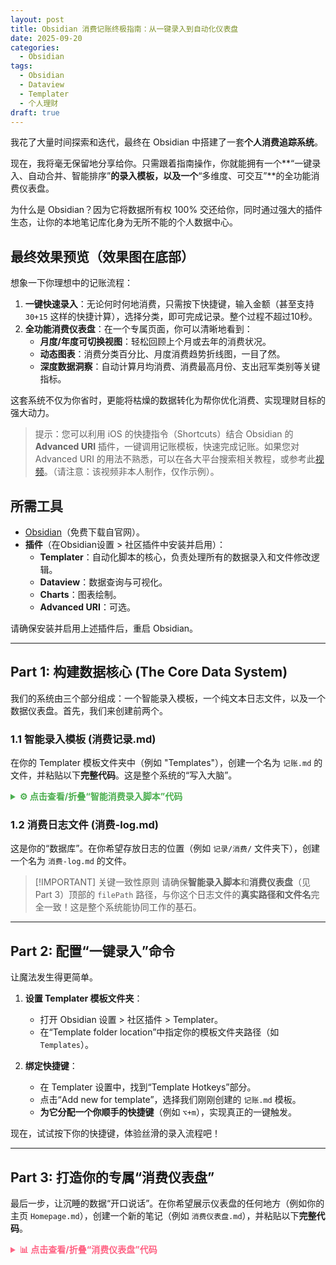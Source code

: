 ```yaml
---
layout: post
title: Obsidian 消费记账终极指南：从一键录入到自动化仪表盘
date: 2025-09-20
categories:
  - Obsidian
tags:
  - Obsidian
  - Dataview
  - Templater
  - 个人理财
draft: true
---
```

我花了大量时间探索和迭代，最终在 Obsidian 中搭建了一套**个人消费追踪系统**。

现在，我将毫无保留地分享给你。只需跟着指南操作，你就能拥有一个**“一键录入、自动合并、智能排序”**的录入模板，以及一个**“多维度、可交互”**的全功能消费仪表盘。

为什么是 Obsidian？因为它将数据所有权 100% 交还给你，同时通过强大的插件生态，让你的本地笔记库化身为无所不能的个人数据中心。

## 最终效果预览（效果图在底部）

想象一下你理想中的记账流程：
1.  **一键快速录入**：无论何时何地消费，只需按下快捷键，输入金额（甚至支持 `30+15` 这样的快捷计算），选择分类，即可完成记录。整个过程不超过10秒。
2.  **全功能消费仪表盘**：在一个专属页面，你可以清晰地看到：
    *   **月度/年度可切换视图**：轻松回顾上个月或去年的消费状况。
    *   **动态图表**：消费分类百分比、月度消费趋势折线图，一目了然。
    *   **深度数据洞察**：自动计算月均消费、消费最高月份、支出冠军类别等关键指标。

这套系统不仅为你省时，更能将枯燥的数据转化为帮你优化消费、实现理财目标的强大动力。

> 提示：您可以利用 iOS 的快捷指令（Shortcuts）结合 Obsidian 的 **Advanced URI** 插件，一键调用记账模板，快速完成记账。如果您对 Advanced URI 的用法不熟悉，可以在各大平台搜索相关教程，或参考此[视频](https://www.bilibili.com/video/BV1fv411N7Pt/?spm_id_from=333.337.search-card.all.click&vd_source=2ace218823368be28bbfaeb34a2ff39d)。（请注意：该视频非本人制作，仅作示例）。

## 所需工具

- [Obsidian](https://obsidian.md/)（免费下载自官网）。
- **插件**（在Obsidian设置 > 社区插件中安装并启用）：
  - **Templater**：自动化脚本的核心，负责处理所有的数据录入和文件修改逻辑。
  - **Dataview**：数据查询与可视化。
  - **Charts**：图表绘制。
  - **Advanced URI**：可选。

请确保安装并启用上述插件后，重启 Obsidian。

---
## Part 1: 构建数据核心 (The Core Data System)

我们的系统由三个部分组成：一个智能录入模板，一个纯文本日志文件，以及一个数据仪表盘。首先，我们来创建前两个。

### 1.1 智能录入模板 (消费记录.md)

在你的 Templater 模板文件夹中（例如 "Templates"），创建一个名为 `记账.md` 的文件，并粘贴以下**完整代码**。这是整个系统的“写入大脑”。

<details>
<summary style="color: #4CAF50; font-weight: bold; cursor: pointer;">⚙️ 点击查看/折叠“智能消费录入脚本”代码</summary>

```javascript
<%*
// --- ⚙️ 配置区 ---
const filePath = "记录/消费/消费-log.md";
const dateFormat = "YY-MM-DD";
const expenseCategories = ["餐饮", "交通", "购物", "娱乐", "学习", "生活杂费", "医疗健康"];
const incomeCategories = ["工资", "奖金", "兼职", "投资回报"]; // 新增收入分类
// --- 结束配置 ---

// --- 核心函数区 ---
function safeCalculate(expression) {
    try {
        const sanitized = String(expression).trim();
        if (!/^[0-9\.\+\-\s\*\/\(\)]+$/.test(sanitized)) return NaN;
        return new Function('return ' + sanitized)();
    } catch (error) {
        return NaN;
    }
}

// 智能金额解析（支持正负号）
async function promptForValidAmount(promptMessage, placeholder = "") {
    let amountInput = await tp.system.prompt(promptMessage, placeholder, true);
    if (!amountInput) return null;
    
    // 符号智能处理
    const hasExplicitSign = /^[+-]/.test(amountInput);
    let amount = safeCalculate(amountInput);
    
    // 未明确符号时：正数视为支出（负），负数视为收入（正）
    if (!hasExplicitSign && !isNaN(amount)) {
        amount = amount > 0 ? -amount : Math.abs(amount);
    }
    
    while (isNaN(amount) || amount === 0) {
        const msg = isNaN(amount) 
            ? "❌ 请输入有效的数字金额" 
            : "❌ 金额不能为零";
        new Notice(msg, 4000);
        amountInput = await tp.system.prompt(promptMessage, placeholder, true);
        if (!amountInput) return null;
        amount = safeCalculate(amountInput);
        
        if (!hasExplicitSign && !isNaN(amount)) {
            amount = amount > 0 ? -amount : Math.abs(amount);
        }
    }
    return amount;
}

// 动态分类选择（根据金额正负）
async function getCategoryAndRemark(amount) {
    const isIncome = amount > 0;
    const categories = isIncome ? incomeCategories : expenseCategories;
    const amountType = isIncome ? "收入" : "支出";
    
    const category = await tp.system.suggester(
        categories, 
        categories, 
        false, 
        `¥${Math.abs(amount)} ${amountType}选择类别`
    );
    if (!category) return null;
    
    const remark = await tp.system.prompt("备注 (可选)", "", false) || "";
    return { category, remark };
}

// --- 主逻辑开始 ---
let transactions = [];
let targetDateString = tp.date.now(dateFormat);
const nowTimeString = tp.date.now("HH:mm"); // 当前时间

const modeInput = await tp.system.prompt("💰 输入金额 (m ▸ 多条, b ▸ 补录)", "", true);
if (!modeInput) return;

const mode = modeInput.trim().toLowerCase();

// --- 模式一：闪电记账 (m) ---
if (mode === 'm') {
    new Notice("⚡️ 已进入闪电模式", 2000);
    let entryCount = 1;
    while (true) {
        const amount = await promptForValidAmount(`第 ${entryCount} 笔: 金额 (留空完成)`);
        if (amount === null) break;

        const details = await getCategoryAndRemark(amount);
        if (!details) continue;

        // 每条记录获取实时时间
        const entryTime = tp.date.now("HH:mm");
        transactions.push({
            ...details,
            amount,
            date: tp.date.now(dateFormat),
            time: entryTime
        });
        new Notice(`👍 已添加第 ${entryCount} 笔`, 2000);
        entryCount++;
    }
}
// --- 模式二：补录旧账 (b) ---
else if (mode === 'b') {
    const recentDays = [
        { text: `今天 (${tp.date.now(dateFormat)})`, value: tp.date.now(dateFormat) },
        { text: `昨天 (${tp.date.now(dateFormat, -1)})`, value: tp.date.now(dateFormat, -1) }
    ];
    for (let i = 2; i <= 7; i++) { 
        recentDays.push({ text: `${i}天前 (${tp.date.now(dateFormat, -i)})`, value: tp.date.now(dateFormat, -i) });
    }
    recentDays.push({ text: "手动指定日期...", value: "manual" });
    
    const selectedDateOption = await tp.system.suggester(
        recentDays.map(d => d.text), 
        recentDays.map(d => d.value), 
        false, 
        "请选择补录日期"
    );
    if (!selectedDateOption) return;
    
    if (selectedDateOption === 'manual') {
        const manualDate = await tp.system.prompt(`请输入日期 (格式: ${dateFormat})`, tp.date.now(dateFormat));
        if (!manualDate || !/^\d{2}-\d{2}-\d{2}$/.test(manualDate.trim())) { 
            new Notice("❌ 日期格式错误", 4000); 
            return; 
        }
        targetDateString = manualDate.trim();
    } else {
        targetDateString = selectedDateOption;
    }
    
    const amount = await promptForValidAmount(`为 [${targetDateString}] 输入金额`);
    if (amount !== null) {
        const details = await getCategoryAndRemark(amount);
        if (details) {
            transactions.push({
                ...details,
                amount,
                date: targetDateString,
                time: nowTimeString
            });
        }
    }
}
// --- 模式三：快速单条 (默认) ---
else {
    let amount = safeCalculate(modeInput);
    if (isNaN(amount) || amount === 0) {
        amount = await promptForValidAmount(`❌ "${modeInput}" 不是有效指令，请重新输入金额`);
    }
    
    if (amount !== null) {
        // 符号智能处理（无符号时正数转负）
        if (!/^[+-]/.test(modeInput) && amount > 0) amount = -amount;
        
        const details = await getCategoryAndRemark(amount);
        if (details) {
            transactions.push({
                ...details,
                amount,
                date: targetDateString,
                time: nowTimeString
            });
        }
    }
}

// --- 文件处理 (全新逻辑) ---
if (transactions.length === 0) {
    new Notice("操作已取消", 2000);
    return;
}

const file = tp.file.find_tfile(filePath);
if (!file) { 
    new Notice(`❌ 找不到文件: "${filePath}"`, 5000); 
    return; 
}

// 读取现有内容
let content = await app.vault.read(file);
let existingLines = content.split('\n').filter(line => 
    line.trim() && line.startsWith('- [')
);

// 转换新交易记录为文本行
const newLines = transactions.map(trans => {
    const sign = trans.amount > 0 ? '+' : '';
    return `- [${trans.date}][${trans.category}:${trans.remark}|${sign}${trans.amount}][${trans.time}]`;
});

// 合并新旧记录并排序（最新在最前）
const allLines = [...existingLines, ...newLines];
allLines.sort((a, b) => {
    // 提取日期和时间
    const extractDT = line => {
        const [_, date, time] = line.match(/\[(\d{2}-\d{2}-\d{2})\].*?\[(\d{2}:\d{2})\]/);
        return { date, time };
    };
    const dtA = extractDT(a);
    const dtB = extractDT(b);
    
    // 先按日期倒序，同日期按时间倒序
    return dtB.date.localeCompare(dtA.date) || dtB.time.localeCompare(dtA.time);
});

// 写入文件
await app.vault.modify(file, allLines.join('\n'));
new Notice(`✅ ${transactions.length}笔交易已记录`, 3000);
%>
```

</details>

### 1.2 消费日志文件 (消费-log.md)

这是你的“数据库”。在你希望存放日志的位置（例如 `记录/消费/` 文件夹下），创建一个名为 `消费-log.md` 的文件。

> [!IMPORTANT] 关键一致性原则
> 请确保**智能录入脚本**和**消费仪表盘**（见Part 3）顶部的 `filePath` 路径，与你这个日志文件的**真实路径和文件名**完全一致！这是整个系统能协同工作的基石。

---
## Part 2: 配置“一键录入”命令

让魔法发生得更简单。

1.  **设置 Templater 模板文件夹**：
    *   打开 Obsidian 设置 > 社区插件 > Templater。
    *   在“Template folder location”中指定你的模板文件夹路径（如 `Templates`）。

2.  **绑定快捷键**：
    *   在 Templater 设置中，找到“Template Hotkeys”部分。
    *   点击“Add new for template”，选择我们刚刚创建的 `记账.md` 模板。
    *   **为它分配一个你顺手的快捷键**（例如 `⌥+m`），实现真正的一键触发。

现在，试试按下你的快捷键，体验丝滑的录入流程吧！

---
## Part 3: 打造你的专属“消费仪表盘”

最后一步，让沉睡的数据“开口说话”。在你希望展示仪表盘的任何地方（例如你的主页 `Homepage.md`），创建一个新的笔记（例如 `消费仪表盘.md`），并粘贴以下**完整代码**。

<details>
<summary style="color: #FF6384; font-weight: bold; cursor: pointer;">📊 点击查看/折叠“消费仪表盘”代码</summary>

````markdown
```dataviewjs
// ======================================================================
//             Obsidian 消费仪表盘 - v1.0
// ======================================================================
// 作者: [Seitx's Blog](https://setix.xyz/)
// 版本: 1.0
// 描述: 一款注入了“少即是多”设计哲学、无缝交互体验与商业级健壮性的智能财务顾问。
// ======================================================================

const CONFIG = {
    // --- 核心配置 ---
    filePath: "记录/消费/消费-log.md", // [必填] 修改为您记账日志文件的完整路径
    currencySymbol: "¥",              // [可选] 货币符号, 可改为 "$" "€" 等
    
    // --- 分类配置 (可按需增删) ---
    expenseCategories: [
        "餐饮", "学习", "交通", "购物", "娱乐", 
        "生活杂费", "医疗健康", "未分类"
    ],
    incomeCategories: [
        "工资", "奖金", "兼职", "投资回报"
    ],

    // --- 外观配置 (请与上面的分类名保持一致) ---
    categoryColors: {
        "餐饮": "#A78BFA",
        "学习": "#5EEAD4",
        "交通": "#FDE047", 
        "购物": "#F472B6",
        "娱乐": "#60A5FA",
        "生活杂费": "#FDBA74",
        "医疗健康": "#BDBDBD",
        "工资": "#34D399",
        "奖金": "#A3E635",
        "兼职": "#FBBF24",
        "投资回报": "#60A5FA",
        "未分类": "#E5E7EB"
    }
};


// --- 工具函数 ---
function formatMoney(number) { return parseFloat(number.toFixed(2)); }
function highlightText(text, query) {
    if (!query || typeof text !== 'string') return text;
    const escapedQuery = query.replace(/[.*+?^${}()|[\]\\]/g, '\\$&');
    const regex = new RegExp(escapedQuery, 'gi');
    return text.replace(regex, (match) => `<span class="search-highlight">${match}</span>`);
}

class FinanceDashboard {
	
    constructor(container, config) {
        this.container = container;
        this.config = config;
        this.app = window.app;
        this.dv = dv;
        this.state = {
            allTransactions: null, monthOffset: 0, yearOffset: 0, activeView: 'monthly',
            searchQuery: '', searchSort: 'time_desc', showIncome: false, openModalInfo: null,
            currentViewTransactions: [],
        };
        this.elements = {
            navContainer: null, monthlyContainer: null, annualContainer: null, searchContainer: null,
            listContainer: null, analysisContainer: null,
        };
        this.modalCleanupStack = [];
    }
    
	async init() {
	    this.container.innerHTML = '';
	    try {
	        this.state.allTransactions = await this.parseTransactionData();
	        if (this.state.allTransactions === null) {
	            this.renderError("❌ **错误：** 无法加载或解析消费日志文件。请检查 `filePath` 配置是否正确。");
	            return;
	        }
	        this.addGlobalStyles();
	        this.renderLayout();
	        this.switchView(this.state.activeView);
	        this._setupGlobalKeyListener(); 
	    } catch (error) {
	        console.error("仪表盘初始化失败:", error);
	        this.renderError(`❌ **脚本发生严重错误：** ${error.message}`);
	    }
	}

	_setupGlobalKeyListener() {
	    document.addEventListener('keydown', (event) => {
	        if (event.key === 'Escape' && this.modalCleanupStack.length > 0) {
	            event.preventDefault(); 
	            const cleanupLastModal = this.modalCleanupStack.pop(); 
	            if (cleanupLastModal) {
	                cleanupLastModal();
	            }
	        }
	    });
	}

    _calculateGrowth(current, previous, metricType = 'income') {
        if (previous === 0) {
            return { text: current > 0 ? `+${this.config.currencySymbol}${formatMoney(current)}` : '-', class: 'neutral' };
        }
        const percentage = ((current - previous) / previous) * 100;
        if (Math.abs(percentage) < 0.1) {
            return { text: '→ 0.0%', class: 'neutral' };
        }
        
        const sign = percentage > 0 ? '+' : '';
        let colorClass = percentage > 0 ? 'positive' : 'negative';
        if (metricType === 'expense') {
            colorClass = percentage > 0 ? 'negative' : 'positive';
        }

        return {
            text: `${sign}${percentage.toFixed(1)}%`,
            class: colorClass
        };
    }

    _updateDynamicContent() {
        if (this.state.activeView === 'monthly') {
            this._updateMonthlyDynamicContent();
        } else if (this.state.activeView === 'annual') {
            this._updateAnnualDynamicContent();
        }
    }
	
    renderError(message) {
        this.container.innerHTML = `<div style="padding: 20px; background-color: var(--background-secondary, #2a2a2a); border-radius: 8px;">${message}</div>`;
    }

    renderLayout() {
        this.elements.navContainer = this.container.createEl('div', { attr: { style: 'display: flex; gap: 8px; margin-bottom: 20px;' } });
        this.createNavButton('月度视图', 'monthly');
        this.createNavButton('年度视图', 'annual');
        this.createNavButton('全局搜索', 'search');
        const cardStyleClass = 'content-card';
        this.elements.monthlyContainer = this.container.createEl('div', { cls: cardStyleClass });
        this.elements.annualContainer = this.container.createEl('div', { cls: cardStyleClass });
        this.elements.searchContainer = this.container.createEl('div', { cls: cardStyleClass });
    }

    createNavButton(text, viewName) {
        const button = this.elements.navContainer.createEl('button', { text: text, attr: { 'data-view': viewName, class: 'main-nav-button' } });
        button.onclick = () => {
            if (this.state.activeView !== viewName) {
                this.state.monthOffset = 0;
                this.state.yearOffset = 0;
            }
            this.switchView(viewName);
        };
    }

    switchView(view) {
        this.state.activeView = view;
        const { monthlyContainer, annualContainer, searchContainer, navContainer } = this.elements;
        monthlyContainer.style.display = view === 'monthly' ? 'block' : 'none';
        annualContainer.style.display = view === 'annual' ? 'block' : 'none';
        searchContainer.style.display = view === 'search' ? 'block' : 'none';
        navContainer.querySelectorAll('.main-nav-button').forEach(btn => btn.classList.toggle('active', btn.getAttribute('data-view') === view));
        
        switch (view) {
            case 'monthly': this.renderMonthlyView(); break;
            case 'annual': this.renderAnnualView(); break;
            case 'search': this.renderSearchView(); break;
        }
    }
    
	renderMonthlyView() {
	    const container = this.elements.monthlyContainer;
	    container.innerHTML = '';
	    const targetMonth = this.dv.luxon.DateTime.now().plus({ months: this.state.monthOffset });
	    
	    const nav = container.createEl('div', { attr: { style: 'display: flex; justify-content: space-between; align-items: center; margin-bottom: 15px;' } });
	    const monthSelector = nav.createEl('div', { text: targetMonth.toFormat("yyyy年MM月"), cls: 'control-button' });
	    monthSelector.onclick = () => this.showMonthPicker(targetMonth);
	    
        const navButton = nav.createEl('button', { cls: 'control-button secondary' });
        if (this.state.monthOffset === 0) {
            navButton.setText('上个月');
            navButton.onclick = () => { this.state.monthOffset--; this.renderMonthlyView(); };
        } else {
            navButton.setText('返回本月');
            navButton.onclick = () => { this.state.monthOffset = 0; this.renderMonthlyView(); };
        }

	    this.state.currentViewTransactions = this.state.allTransactions.filter(t => t.date.hasSame(targetMonth, 'month'));
        const prevMonthTransactions = this.state.allTransactions.filter(t => t.date.hasSame(targetMonth.minus({ months: 1 }), 'month'));
	
	    if (this.state.currentViewTransactions.length === 0) {
	        container.createEl("p", { text: `✅ 在 ${targetMonth.toFormat("yyyy年MM月")} 没有找到消费记录。` });
	        return;
	    }
	    
	    const processedData = this.state.currentViewTransactions.reduce((acc, t) => {
	        if (t.isIncome) { acc.incomes.push(t); acc.totalIncome += t.amount; } 
            else { acc.expenses.push(t); acc.totalExpense += t.amount; }
	        return acc;
	    }, { expenses: [], incomes: [], totalExpense: 0, totalIncome: 0 });
	
	    const currentTotalExpense = Math.abs(processedData.totalExpense);
	    const currentTotalIncome = processedData.totalIncome;
        const prevMonthTotalExpense = Math.abs(prevMonthTransactions.filter(t => !t.isIncome).reduce((sum, t) => sum + t.amount, 0));
        const prevMonthTotalIncome = prevMonthTransactions.filter(t => t.isIncome).reduce((sum, t) => sum + t.amount, 0);
	    
	    const summaryContainer = container.createEl('div', { cls: 'summary-container' });
        const expenseCell = summaryContainer.createEl('div');
        expenseCell.innerHTML = `<div class="summary-label">本月支出</div><div class="summary-value">${this.config.currencySymbol}${formatMoney(currentTotalExpense)}</div>`;
        if (prevMonthTransactions.length > 0) {
            const growth = this._calculateGrowth(currentTotalExpense, prevMonthTotalExpense, 'expense');
            expenseCell.createEl('div', { text: `环比 ${growth.text}`, cls: `growth-indicator ${growth.class}` });
        }
        
        const incomeCell = summaryContainer.createEl('div');
        incomeCell.innerHTML = `<div class="summary-label">本月收入</div><div class="summary-value income">${this.config.currencySymbol}${formatMoney(currentTotalIncome)}</div>`;
        if (prevMonthTransactions.length > 0) {
            const growth = this._calculateGrowth(currentTotalIncome, prevMonthTotalIncome, 'income');
            incomeCell.createEl('div', { text: `环比 ${growth.text}`, cls: `growth-indicator ${growth.class}` });
        }
	
        const weeksInMonth = Math.ceil(targetMonth.endOf('month').day / 7);
        const weeklyData = Array.from({ length: weeksInMonth }, () => ({ expense: 0, income: 0 }));

        this.state.currentViewTransactions.forEach(t => {
            const weekIndex = Math.floor((t.date.day - 1) / 7);
            if (weeklyData[weekIndex]) {
                t.isIncome ? weeklyData[weekIndex].income += t.amount : weeklyData[weekIndex].expense += Math.abs(t.amount);
            }
        });

	    const weeklyLabels = weeklyData.map((_, index) => `第 ${index + 1} 周`);
	    const weeklyExpenses = weeklyData.map(w => w.expense);
	    const weeklyIncomes = weeklyData.map(w => w.income);

	    const chartContainerId = `monthly-trend-chart-${Date.now()}`;
	    container.createEl('div', { attr: { id: chartContainerId, style: 'width: 100%; height: 280px; margin: 10px auto;' } });
	    this.renderTrendChart(chartContainerId, weeklyLabels, weeklyExpenses, weeklyIncomes);
	    this.renderToggleSwitch(container, 'monthly');
	    
        this.elements.listContainer = container.createEl('div');
	    this._updateMonthlyDynamicContent();
	
	    container.createEl('hr', { cls: 'divider' });
	    container.createEl('h3', {text: "本月明细", cls: 'section-title'});
	    const detailsCard = container.createEl('div', { cls: 'details-card' });
	    this.state.currentViewTransactions.sort((a, b) => b.date.toMillis() - a.date.toMillis() || b.time.localeCompare(a.time));
	    this.renderTransactionList(detailsCard.createEl('div'), this.state.currentViewTransactions);
	}

    _updateMonthlyDynamicContent() {
        this.elements.listContainer.innerHTML = '';
        const transactions = this.state.currentViewTransactions;
        const expenses = transactions.filter(t => !t.isIncome);
        const incomes = transactions.filter(t => t.isIncome);
        const totalExpense = expenses.reduce((sum, t) => sum + Math.abs(t.amount), 0);
        const totalIncome = incomes.reduce((sum, t) => sum + t.amount, 0);
        this.state.showIncome ? this.renderCategoryList(this.elements.listContainer, incomes, totalIncome) : this.renderCategoryList(this.elements.listContainer, expenses, totalExpense);
    }
		
	renderAnnualView() {
	    const container = this.elements.annualContainer;
	    container.innerHTML = '';
	    const targetYear = this.dv.luxon.DateTime.now().plus({ years: this.state.yearOffset });

	    const nav = container.createEl('div', { attr: { style: 'display: flex; justify-content: space-between; align-items: center; margin-bottom: 25px;' } });
	    const yearSelector = nav.createEl('div', { text: targetYear.toFormat("yyyy年"), cls: 'control-button' });
	    yearSelector.onclick = () => this.showYearPicker(targetYear);

        const navButton = nav.createEl('button', { cls: 'control-button secondary' });
        if (this.state.yearOffset === 0) {
            navButton.setText('上一年');
            navButton.onclick = () => { this.state.yearOffset--; this.renderAnnualView(); };
        } else {
            navButton.setText('返回本年');
            navButton.onclick = () => { this.state.yearOffset = 0; this.renderAnnualView(); };
        }
        
	    this.state.currentViewTransactions = this.state.allTransactions.filter(t => t.date.hasSame(targetYear, 'year'));
	    if (this.state.currentViewTransactions.length === 0) {
	        container.createEl("p", { text: `✅ 在 ${targetYear.toFormat("yyyy'年'")} 没有找到消费记录。` });
	        return;
	    }
	    
	    const monthlyExpenses = Array(12).fill(0);
	    const monthlyIncomes = Array(12).fill(0);
	    this.state.currentViewTransactions.forEach(t => { 
            if (t.isIncome) {
                monthlyIncomes[t.date.month-1] += t.amount;
            } else {
                monthlyExpenses[t.date.month-1] += Math.abs(t.amount);
            }
        });
	    
	    this.renderAnnualSummary(container, monthlyExpenses, monthlyIncomes, targetYear);
	    const chartContainerId = `annual-trend-chart-${Date.now()}`;
	    container.createEl('div', { attr: { id: chartContainerId, style: 'width: 100%; height: 280px; margin: 10px auto;' } });
	    const monthLabels = ['1','2','3','4','5','6','7','8','9','10','11','12'];
	    this.renderTrendChart(chartContainerId, monthLabels, monthlyExpenses, monthlyIncomes);
	    this.renderToggleSwitch(container, 'annual');

        this.elements.listContainer = container.createEl('div');
        container.createEl('hr', { cls: 'divider' });
        container.createEl('h3', { text: '您的年度故事板', cls: 'section-title analysis-section-title' });
        this.elements.analysisContainer = container.createEl('div', { cls: 'annual-analysis-container' });

        this._updateAnnualDynamicContent();
	}

    _updateAnnualDynamicContent() {
        this.elements.listContainer.innerHTML = '';
        this.elements.analysisContainer.innerHTML = '';

        const transactions = this.state.currentViewTransactions;
        const expenses = transactions.filter(t => !t.isIncome);
        const incomes = transactions.filter(t => t.isIncome);
        const totalExpenseForList = expenses.reduce((sum, t) => sum + Math.abs(t.amount), 0);
        const totalIncomeForList = incomes.reduce((sum, t) => sum + t.amount, 0);

        if (this.state.showIncome) {
            this.renderCategoryList(this.elements.listContainer, incomes, totalIncomeForList);
            this.renderIncomeAnalysis(this.elements.analysisContainer, transactions);
        } else {
            this.renderCategoryList(this.elements.listContainer, expenses, totalExpenseForList);
            this.renderSpendingAnalysis(this.elements.analysisContainer, transactions);
        }
    }

    renderSpendingAnalysis(container, transactions) {
        const expenses = transactions.filter(t => !t.isIncome);
        if (expenses.length < 1) {
            container.createEl('p', { text: '本年度无支出记录，无法生成分析报告。', attr: { style: 'text-align: center; color: var(--text-muted);' }});
            return;
        }

        const categoryData = {};
        const timeSlotData = {
            "凌晨 (0-5点)": { total: 0, count: 0 }, "清晨 (5-9点)": { total: 0, count: 0 },
            "上午 (9-12点)": { total: 0, count: 0 }, "中午 (12-14点)": { total: 0, count: 0 },
            "下午 (14-18点)": { total: 0, count: 0 }, "晚上 (18-24点)": { total: 0, count: 0 }
        };
        let largestPurchase = null;
        const lifestyleData = { weekday: 0, weekend: 0, total: 0 };
        
        for (const expense of expenses) {
            const amount = Math.abs(expense.amount);
            lifestyleData.total += amount;
            
            if (!categoryData[expense.category]) categoryData[expense.category] = { total: 0, count: 0 };
            categoryData[expense.category].total += amount;
            categoryData[expense.category].count += 1;

            const hour = expense.date.hour;
                 if (hour < 5)  { timeSlotData["凌晨 (0-5点)"].total += amount; timeSlotData["凌晨 (0-5点)"].count++; }
            else if (hour < 9)  { timeSlotData["清晨 (5-9点)"].total += amount; timeSlotData["清晨 (5-9点)"].count++; }
            else if (hour < 12) { timeSlotData["上午 (9-12点)"].total += amount; timeSlotData["上午 (9-12点)"].count++; }
            else if (hour < 14) { timeSlotData["中午 (12-14点)"].total += amount; timeSlotData["中午 (12-14点)"].count++; }
            else if (hour < 18) { timeSlotData["下午 (14-18点)"].total += amount; timeSlotData["下午 (14-18点)"].count++; }
            else                { timeSlotData["晚上 (18-24点)"].total += amount; timeSlotData["晚上 (18-24点)"].count++; }

            if (!largestPurchase || amount > Math.abs(largestPurchase.amount)) {
                largestPurchase = expense;
            }

            const dayOfWeek = expense.date.weekday;
            if (dayOfWeek >= 1 && dayOfWeek <= 5) {
                lifestyleData.weekday += amount;
            } else {
                lifestyleData.weekend += amount;
            }
        }

        const sortedTimeSlots = Object.entries(timeSlotData).filter(([,d])=>d.total > 0).sort(([,a],[,b]) => b.total - a.total);
        const topByCount = Object.entries(categoryData).sort(([,a],[,b]) => b.count - a.count).slice(0, 3);
        
        const grid = container.createEl('div', { cls: 'analysis-grid' });

        if (sortedTimeSlots.length > 0) {
            const card = grid.createEl('div', { cls: 'analysis-card' });
            card.createEl('h4', { text: '🕒 消费节律', cls: 'gradient-title-expense' });
            const list = card.createEl('ul');
            sortedTimeSlots.forEach(([name, data]) => {
                const percentage = lifestyleData.total > 0 ? ((data.total / lifestyleData.total) * 100).toFixed(1) : 0;
                list.createEl('li').innerHTML = `${name}: <b>${this.config.currencySymbol}${formatMoney(data.total)}</b> (${percentage}%)，共 ${data.count} 次`;
            });
            card.createEl('p', { cls: 'analysis-insight', text: `“${sortedTimeSlots[0][0]}”是您的消费高峰时段，或许可以关注下此时段的非必要开支。` });
        }

        if (largestPurchase) {
            const card = grid.createEl('div', { cls: 'analysis-card' });
            card.createEl('h4', { text: '💸 最大单笔', cls: 'gradient-title-expense' });
            card.createEl('p').innerHTML = `您在 <b>${largestPurchase.date.toFormat("M月d日")}</b>，因 “${largestPurchase.note || '未备注'}” 在 <b>${largestPurchase.category}</b> 分类下有一笔金额为 <b>${this.config.currencySymbol}${formatMoney(Math.abs(largestPurchase.amount))}</b> 的大额支出。`;
            card.createEl('p', { cls: 'analysis-insight', text: '这笔钱花得值吗？它定义了您今年的消费上限。' });
        }
        
        const card3 = grid.createEl('div', { cls: 'analysis-card' });
        card3.createEl('h4', { text: '🛒 消费活跃度', cls: 'gradient-title-expense' });
        const list3 = card3.createEl('ul');
        topByCount.forEach(([name, data]) => {
            list3.createEl('li').innerHTML = `<b>${name}</b>: 共 ${data.count} 次`;
        });
        card3.createEl('p', { cls: 'analysis-insight', text: `“${topByCount[0][0]}”是您最频繁的消费习惯，高达 ${topByCount[0][1].count} 次。` });

        const card4 = grid.createEl('div', { cls: 'analysis-card' });
        card4.createEl('h4', { text: '📅 生活方式分解', cls: 'gradient-title-expense' });
        const weekdayPct = lifestyleData.total > 0 ? (lifestyleData.weekday / lifestyleData.total * 100).toFixed(1) : 0;
        const weekendPct = lifestyleData.total > 0 ? (lifestyleData.weekend / lifestyleData.total * 100).toFixed(1) : 0;
        card4.createEl('p').innerHTML = `工作日: <b>${this.config.currencySymbol}${formatMoney(lifestyleData.weekday)}</b> (${weekdayPct}%)`;
        card4.createEl('p').innerHTML = `周末: <b>${this.config.currencySymbol}${formatMoney(lifestyleData.weekend)}</b> (${weekendPct}%)`;
        const barContainer = card4.createEl('div', { cls: 'lifestyle-bar-container' });
        barContainer.createEl('div', { cls: 'lifestyle-bar-fill', attr: { style: `width: ${weekdayPct}%;` } });
        const dominantPeriod = lifestyleData.weekend > lifestyleData.weekday ? '周末' : '工作日';
        const dominantPercent = lifestyleData.total > 0 ? (Math.max(lifestyleData.weekday, lifestyleData.weekend) / lifestyleData.total * 100).toFixed(0) : 0;
        card4.createEl('p', { cls: 'analysis-insight', text: `您倾向于在${dominantPeriod}花费更多，这占了您总支出的${dominantPercent}%。` });
    }

    renderIncomeAnalysis(container, transactions) {
        const incomes = transactions.filter(t => t.isIncome);
        if (incomes.length < 1) {
            container.createEl('p', { text: '本年度无收入记录，无法生成分析报告。', attr: { style: 'text-align: center; color: var(--text-muted);' }});
            return;
        }

        let totalIncome = 0;
        let largestIncome = null;
        const incomeByMonth = {};
        const incomeByDay = {};

        for (const income of incomes) {
            const amount = income.amount;
            totalIncome += amount;
            
            if (!largestIncome || amount > largestIncome.amount) {
                largestIncome = income;
            }

            const month = income.date.month;
            if (!incomeByMonth[month]) incomeByMonth[month] = 0;
            incomeByMonth[month] += amount;

            const dayOfWeek = income.date.weekday;
            if (!incomeByDay[dayOfWeek]) incomeByDay[dayOfWeek] = 0;
            incomeByDay[dayOfWeek] += amount;
        }

        const peakMonth = Object.entries(incomeByMonth).sort(([,a],[,b]) => b - a)[0];
        const weekdayMap = ["周一", "周二", "周三", "周四", "周五", "周六", "周日"];
        const topIncomeDays = Object.entries(incomeByDay).sort(([,a],[,b]) => b - a).slice(0, 3);

        const grid = container.createEl('div', { cls: 'analysis-grid' });

        if (largestIncome) {
            const card2 = grid.createEl('div', { cls: 'analysis-card' });
            card2.createEl('h4', { text: '✨ 最大单笔收入', cls: 'gradient-title-income' });
            card2.createEl('p').innerHTML = `今年最亮眼的时刻是 <b>${largestIncome.date.toFormat("M月d日")}</b>，一笔来自 <b>${largestIncome.category}</b>、金额为 <b>${this.config.currencySymbol}${formatMoney(largestIncome.amount)}</b> 的收入，备注为“${largestIncome.note || '一次美好的收获'}”！`;
            card2.createEl('p', { cls: 'analysis-insight', text: '这是辛勤工作的结果，也是未来的希望。' });
        }

        if (peakMonth) {
            const card3 = grid.createEl('div', { cls: 'analysis-card' });
            card3.createEl('h4', { text: '🚀 收入高峰月份', cls: 'gradient-title-income' });
            const monthName = this.dv.luxon.DateTime.fromObject({month: peakMonth[0]}).toFormat('MMMM');
            const percentage = totalIncome > 0 ? ((peakMonth[1] / totalIncome) * 100).toFixed(1) : 0;
            card3.createEl('p').innerHTML = `您的收入在 <b>${monthName}</b> 达到顶峰，当月总计 <b>${this.config.currencySymbol}${formatMoney(peakMonth[1])}</b>，占全年总收入的 <b>${percentage}%</b>。`;
            card3.createEl('p', { cls: 'analysis-insight', text: '回顾一下，是什么让这个月与众不同？' });
        }

        if(topIncomeDays.length > 0) {
            const card4 = grid.createEl('div', { cls: 'analysis-card' });
            card4.createEl('h4', { text: '🗓️ 收入节奏', cls: 'gradient-title-income' });
            const list4 = card4.createEl('ul');
            topIncomeDays.forEach(([day, amount]) => {
                const percentage = totalIncome > 0 ? ((amount / totalIncome) * 100).toFixed(1) : 0;
                list4.createEl('li').innerHTML = `<b>${weekdayMap[day-1]}</b>: <b>${this.config.currencySymbol}${formatMoney(amount)}</b> (${percentage}%)`;
            });
            card4.createEl('p', { cls: 'analysis-insight', text: `您的主要收入集中在${topIncomeDays.map(([d]) => `“${weekdayMap[d-1]}”`).join('和')}。` });
        }
    }
	
    renderAnnualSummary(container, monthlyExpenses, monthlyIncomes, targetYear) {
        const totalExpense = monthlyExpenses.reduce((s, m) => s + m, 0);
        const totalIncome = monthlyIncomes.reduce((s, m) => s + m, 0);

        const prevYearTransactions = this.state.allTransactions.filter(t => t.date.hasSame(targetYear.minus({ years: 1 }), 'year'));
        const prevYearTotalExpense = Math.abs(prevYearTransactions.filter(t => !t.isIncome).reduce((sum, t) => sum + t.amount, 0));
        const prevYearTotalIncome = prevYearTransactions.filter(t => t.isIncome).reduce((sum, t) => sum + t.amount, 0);
		        
		const prevYearActiveMonths = 12; // 假设上一年是完整的12个月
		const prevYearAvgExpense = prevYearTransactions.length > 0 ? prevYearTotalExpense / prevYearActiveMonths : 0;
		const prevYearNetIncome = prevYearTotalIncome - prevYearTotalExpense;

        const activeMonths = targetYear.year === this.dv.luxon.DateTime.now().year ? this.dv.luxon.DateTime.now().month : 12;
        const avgExpense = activeMonths > 0 ? totalExpense / activeMonths : 0;
        const netIncome = totalIncome - totalExpense;
        const summaryEl = container.createEl('div', { cls: 'annual-summary' });
        const CS = this.config.currencySymbol;
        
        const createSummaryItem = (label, value, color = 'var(--text-normal)', yoyData = null) => {
            const item = summaryEl.createEl('div');
            item.createEl('div', { text: label, cls: 'summary-label' });
            item.createEl('div', { text: value, cls: 'summary-value large', attr: {style: `color: ${color}`} });
            if (yoyData && prevYearTransactions.length > 0) {
                const growth = this._calculateGrowth(yoyData.current, yoyData.previous, yoyData.type);
                item.createEl('div', { text: `同比 ${growth.text}`, cls: `growth-indicator ${growth.class}`});
            }
        };

        createSummaryItem('年度总支出', `${CS}${formatMoney(totalExpense)}`, 'var(--text-normal)', {current: totalExpense, previous: prevYearTotalExpense, type: 'expense'});
        createSummaryItem('年度总收入', `${CS}${formatMoney(totalIncome)}`, 'var(--color-green)', {current: totalIncome, previous: prevYearTotalIncome, type: 'income'});
		
		createSummaryItem('月均消费', `${CS}${formatMoney(avgExpense)}`, 'var(--text-normal)', {current: avgExpense, previous: prevYearAvgExpense, type: 'expense'});
		createSummaryItem('年度净收入', `${netIncome >= 0 ? '+' : ''}${CS}${formatMoney(netIncome)}`, netIncome >= 0 ? 'var(--color-green)' : 'var(--color-red)', {current: netIncome, previous: prevYearNetIncome, type: 'income'});
    }

	renderToggleSwitch(container, viewType) {
	    const switchContainer = container.createEl('div', { attr: { class: 'toggle-switch-container' } });
	    const switchEl = switchContainer.createEl('div', { attr: { class: 'toggle-switch' } });
	    const activeBg = switchEl.createEl('div', { cls: 'toggle-switch-active-bg' });
	    const expenseOption = switchEl.createEl('div', { text: '支出', attr: { class: 'toggle-switch-option' } });
	    const incomeOption = switchEl.createEl('div', { text: '收入', attr: { class: 'toggle-switch-option' } });
	    
        const setActiveState = (isIncome) => {
	        expenseOption.classList.toggle('active', !isIncome);
	        incomeOption.classList.toggle('active', isIncome);
	        activeBg.style.transform = isIncome ? 'translateX(100%)' : 'translateX(0)';
	    };
	    
        setActiveState(this.state.showIncome);

	    expenseOption.onclick = () => {
	        if (this.state.showIncome) {
                this.state.showIncome = false;
                setActiveState(false);
                this._updateDynamicContent();
            }
	    };
	    incomeOption.onclick = () => {
	        if (!this.state.showIncome) {
                this.state.showIncome = true;
                setActiveState(true);
                this._updateDynamicContent();
            }
	    };
	}

    renderSearchView() {
        const container = this.elements.searchContainer;
        container.innerHTML = '';
        const searchWrapper = container.createEl('div');
        const searchBarContainer = searchWrapper.createEl('div', { attr: { style: 'display: flex; gap: 10px; margin-bottom: 15px;' } });
        const searchInput = searchBarContainer.createEl('input', { type: 'text', placeholder: '🔍 搜索备注、分类、金额...', value: this.state.searchQuery, cls: 'search-input' });
        const sortSelect = searchBarContainer.createEl('select', { cls: 'sort-select' });
        sortSelect.innerHTML = `<option value="time_desc">时间降序</option><option value="time_asc">时间升序</option><option value="amount_desc">金额降序</option><option value="amount_asc">金额升序</option>`;
        sortSelect.value = this.state.searchSort || 'time_desc';
        const resultsCard = searchWrapper.createEl('div', { cls: 'details-card', attr: { style: 'padding: 0 15px;' } });
        const resultsContainer = resultsCard.createEl('div');
        const performSearch = () => {
            const query = searchInput.value;
            if (!query) {
                resultsCard.style.display = 'block';
                resultsContainer.innerHTML = `<p style="text-align:center; color: var(--text-muted); padding: 20px 0;">请输入关键词开始搜索</p>`;
                return;
            }
            const lowerQuery = query.toLowerCase();
            this.state.searchQuery = query;
            this.state.searchSort = sortSelect.value;
            resultsCard.style.display = 'block';
            let transactions = this.state.allTransactions.filter(t => { const searchableText = `${t.category} ${t.note} ${t.amount} ${t.date.toFormat("M月d日")}`.toLowerCase(); return searchableText.includes(lowerQuery); });
            switch (sortSelect.value) {
                case 'time_desc':   transactions.sort((a,b)=>b.date.toMillis()-a.date.toMillis()||b.time.localeCompare(a.time)); break;
                case 'time_asc':    transactions.sort((a,b)=>a.date.toMillis()-b.date.toMillis()||a.time.localeCompare(b.time)); break;
                case 'amount_desc': transactions.sort((a, b) => Math.abs(b.amount) - Math.abs(a.amount)); break;
                case 'amount_asc':  transactions.sort((a, b) => Math.abs(a.amount) - Math.abs(b.amount)); break;
            }
            this.renderTransactionList(resultsContainer, transactions, query);
        };
        searchInput.oninput = performSearch;
        sortSelect.onchange = performSearch;
        performSearch();
        searchInput.focus();
    }

    _createOverlay(className = 'picker-container') {
        const overlay = document.body.createEl('div', { cls: 'picker-overlay' });
        const container = overlay.createEl('div', { cls: className });
        const close = () => { overlay.classList.remove('visible'); setTimeout(() => overlay.remove(), 200); };
        setTimeout(() => overlay.classList.add('visible'), 10);
        return { overlay, container, close };
    }

	showTransactionsModal(title, transactions) {
	    const categoryName = title.split(' '); this.state.openModalInfo = { type: 'category', category: categoryName[0] };
	    const { container, close, overlay } = this._createOverlay('transactions-modal');
	    const header = container.createEl('div', { cls: 'transactions-header' });
	    header.createEl('div', { text: title, cls: 'transactions-title' });
	    const closeBtn = header.createEl('button', { text: '×', cls: 'transactions-close' });
	    const content = container.createEl('div', { cls: 'transactions-content' }); content.id = 'active-modal-content-area';
	    this.renderTransactionList(content, transactions);
	    const cleanupAndClose = () => {
            if (this.modalCleanupStack[this.modalCleanupStack.length - 1] === cleanupAndClose) { this.modalCleanupStack.pop(); }
	        this.state.openModalInfo = null;
	        close();
	    };
	    closeBtn.onclick = cleanupAndClose;
	    overlay.onclick = (e) => { if (e.target === overlay) { cleanupAndClose(); } };
	    this.modalCleanupStack.push(cleanupAndClose);
	}

    showMonthPicker(currentDate) {
        let pickerYear = currentDate.year;
        const update = (title, grid, closeFn) => {
            title.textContent = `${pickerYear}年`; grid.className = 'picker-grid'; grid.innerHTML = '';
            for (let i = 1; i <= 12; i++) {
                const item = grid.createEl('div', { text: `${i}月`, cls: 'picker-grid-item' });
                if (pickerYear === currentDate.year && i === currentDate.month) item.classList.add('selected');
                item.onclick = () => { const now = this.dv.luxon.DateTime.now(); this.state.monthOffset = (pickerYear - now.year) * 12 + (i - now.month); this.renderMonthlyView(); closeFn(); };
            }
        };
        const { container, close } = this._createOverlay();
        const header = container.createEl('div', { cls: 'picker-header' });
        const prevBtn = header.createEl('button', { text: '‹' }); const title = header.createEl('div', { cls: 'picker-title' }); const nextBtn = header.createEl('button', { text: '›' });
        const grid = container.createEl('div');
        prevBtn.onclick = () => { pickerYear--; update(title, grid, close); }; nextBtn.onclick = () => { pickerYear++; update(title, grid, close); };
        update(title, grid, close);
    }

    showYearPicker(currentDate) {
        let centralYear = currentDate.year;
        const update = (title, grid, closeFn) => {
            const startYear = centralYear - 5; title.textContent = `${startYear} - ${startYear + 6}`;
            grid.className = 'picker-grid year-grid'; grid.innerHTML = '';
            for (let i = 0; i < 12; i++) {
                const year = startYear + i; const item = grid.createEl('div', { text: year, cls: 'picker-grid-item' });
                if (year === currentDate.year) item.classList.add('selected');
                item.onclick = () => { this.state.yearOffset = year - this.dv.luxon.DateTime.now().year; this.renderAnnualView(); closeFn(); };
            }
        };
        const { container, close } = this._createOverlay();
        const header = container.createEl('div', { cls: 'picker-header' });
        const prevBtn = header.createEl('button', { text: '‹' }); const title = header.createEl('div', { cls: 'picker-title' }); const nextBtn = header.createEl('button', { text: '›' });
        const grid = container.createEl('div');
        prevBtn.onclick = () => { centralYear -= 12; update(title, grid, close); }; nextBtn.onclick = () => { centralYear += 12; update(title, grid, close); };
        update(title, grid, close);
    }

	showNoteEditorModal(item) {
	    const { container, close, overlay } = this._createOverlay(); 
	    const initialDate = this.dv.luxon.DateTime.fromObject(item.date.toObject());
	    const initialAmount = Math.abs(item.amount);
	    const initialNote = item.note || '';
	    const initialType = item.isIncome ? 'income' : 'expense';
	    const initialCategory = item.category;
	
	    container.createEl('h3', { text: '编辑交易记录', attr: {style: 'text-align: center;'} });
	    const form = container.createEl('div', { cls: 'edit-form' });
	    
        const amountDateSection = form.createEl('div', { cls: 'form-section', attr: { style: 'display: flex; gap: 10px; align-items: flex-end;' }});
        const amountWrapper = amountDateSection.createEl('div', { attr: { style: 'flex-grow: 1;' }});
        amountWrapper.createEl('label', { text: '金额' });
        const amountInput = amountWrapper.createEl('input', { type: 'number', value: initialAmount.toFixed(2), cls: 'edit-modal-input' });
        
        const dateWrapper = amountDateSection.createEl('div', { attr: { style: 'flex-shrink: 0;' }});
        dateWrapper.createEl('label', { text: '日期' });
        const dateInput = dateWrapper.createEl('input', { type: 'date', value: initialDate.toFormat('yyyy-MM-dd'), cls: 'edit-modal-input' });

	    form.createEl('div', { cls: 'form-section' }).innerHTML = `<label>备注(不可换行)</label>`; const noteTextarea = form.lastChild.createEl('textarea', { text: initialNote, cls: 'edit-modal-textarea' });
	    const typeCategorySection = form.createEl('div', { attr: { style: 'display: flex; gap: 10px;' } });
	    const typeSection = typeCategorySection.createEl('div', { cls: 'form-section', attr: { style: 'flex: 1;' } }); typeSection.createEl('label', { text: '类型' }); const typeSelect = typeSection.createEl('select', { cls: 'edit-modal-select' }); typeSelect.innerHTML = `<option value="expense">支出</option><option value="income">收入</option>`; typeSelect.value = initialType;
	    const categorySection = typeCategorySection.createEl('div', { cls: 'form-section', attr: { style: 'flex: 1;' } }); categorySection.createEl('label', { text: '分类' }); const categorySelect = categorySection.createEl('select', { cls: 'edit-modal-select' });
	    
        const populateCategoryOptions = () => {
            let options = typeSelect.value === 'income' 
                ? this.config.incomeCategories 
                : this.config.expenseCategories.filter(cat => cat !== '未分类');
            if (!options || options.length === 0) options = ["未分类"];
            categorySelect.innerHTML = options.map(c => `<option value="${c}">${c}</option>`).join('');
            return options;
        };
        typeSelect.onchange = () => {
            const newOptions = populateCategoryOptions();
            if (!newOptions.includes(categorySelect.value)) {
                categorySelect.value = newOptions[0] || '未分类';
                new Notice('⚠️ 类别已重置，因为它不适用于当前类型。', 3000);
            }
        };
        populateCategoryOptions();
        categorySelect.value = initialCategory;
	
	    const footer = container.createEl('div', { attr: { style: 'display: flex; justify-content: space-between; margin-top: 20px;' } });
	    const deleteBtn = footer.createEl('button', { text: '删除', cls: 'delete-btn' }); 
	    const rightButtons = footer.createEl('div', { cls: 'edit-modal-buttons' }); 
	    const cancelBtn = rightButtons.createEl('button', { text: '取消', cls: 'cancel-btn' });
	    const saveBtn = rightButtons.createEl('button', { text: '保存', cls: 'confirm-btn' });
	
	    const handleLocalKeys = (event) => {
	        if (event.key === 'Enter' && !event.shiftKey) {
	            if (document.activeElement === saveBtn || document.activeElement === cancelBtn || document.activeElement === deleteBtn) return;
	            event.preventDefault(); saveAction();
	        }
	    };
	    const cleanupAndClose = () => {
	        document.removeEventListener('keydown', handleLocalKeys); 
	        if (this.modalCleanupStack[this.modalCleanupStack.length - 1] === cleanupAndClose) { this.modalCleanupStack.pop(); }
	        close();
	    };
	    const saveAction = async () => {
	        const currentAmount = parseFloat(amountInput.value);
	        const currentDate = this.dv.luxon.DateTime.fromISO(dateInput.value);
	        const currentNote = noteTextarea.value.replace(/\n/g, ' ').trim();
	        const currentType = typeSelect.value;
	        const currentCategory = categorySelect.value;
	        const isUnchanged = Math.abs(currentAmount - initialAmount) < 0.001 && 
                              currentNote === initialNote.trim() && 
                              currentType === initialType && 
                              currentCategory === initialCategory &&
                              currentDate.hasSame(initialDate, 'day');
	        if (isUnchanged) { cleanupAndClose(); return; }
	        if (isNaN(currentAmount) || currentAmount <= 0) { new Notice('❌ 金额必须是大于0的数字'); return; }
	        await this.saveTransaction({ ...item, date: currentDate, amount: currentType === 'income' ? currentAmount : -currentAmount, category: currentCategory, note: currentNote });
	        cleanupAndClose();
	    };
	    saveBtn.onclick = saveAction;
	    cancelBtn.onclick = cleanupAndClose;
	    deleteBtn.onclick = async () => { if (await this.showConfirmationModal('确认删除', '您确定要永久删除这条记录吗？')) { await this.deleteTransaction(item.lineNumber); cleanupAndClose(); } };
	    overlay.onclick = (e) => { if (e.target === overlay) { cleanupAndClose(); } };
	    document.addEventListener('keydown', handleLocalKeys);
	    this.modalCleanupStack.push(cleanupAndClose); 
	}

    showConfirmationModal(title, message) { 
        return new Promise(resolve => {
            const { container, close, overlay } = this._createOverlay(); 
            container.classList.add('confirmation-modal-content'); 
            container.createEl('h3', { text: title }); 
            container.createEl('p', { text: message, attr: { style: 'margin: 15px 0;' } });
            
            const cleanupAndClose = (result) => {
                if (this.modalCleanupStack[this.modalCleanupStack.length - 1] === cleanupAndClose) { this.modalCleanupStack.pop(); }
                close();
                resolve(result);
            };

            const buttons = container.createEl('div', { cls: 'confirmation-buttons' }); 
            buttons.createEl('button', { text: '取消', cls: 'cancel-btn' }).onclick = () => cleanupAndClose(false); 
            buttons.createEl('button', { text: '确认', cls: 'confirm-btn' }).onclick = () => cleanupAndClose(true);
            overlay.onclick = (e) => { if (e.target === overlay) { cleanupAndClose(false); } };
            
            this.modalCleanupStack.push(() => cleanupAndClose(false));
        });
    }

    renderCategoryList(container, transactions, totalAmount) {
        const categoryTotals = {};
        transactions.forEach(t => { 
            if (!categoryTotals[t.category]) categoryTotals[t.category] = { amount: 0, count: 0, items: [] }; 
            const amount = Math.abs(t.amount);
            categoryTotals[t.category].amount += amount;
            categoryTotals[t.category].count += 1;
            categoryTotals[t.category].items.push(t); 
        });
        const sorted = Object.entries(categoryTotals).sort(([,a],[,b]) => b.amount - a.amount);
        if (sorted.length === 0) { container.createEl('p', {text: "无相关分类记录", attr: {style: 'text-align: center; color: var(--text-muted); padding: 15px 0;'}}); return; }
        const listEl = container.createEl('div', { attr: { style: 'margin-top: 25px; display: flex; flex-direction: column; gap: 22px;' } });
        const CS = this.config.currencySymbol;
        sorted.forEach(([category, details]) => {
            const { amount, count, items } = details; 
            const percentage = totalAmount > 0 ? (amount / totalAmount) * 100 : 0;
            const itemEl = listEl.createEl('div', { attr: { style: 'cursor: pointer;' } }); 
            itemEl.onclick = () => this.showTransactionsModal(`${category} (${count}笔)`, items);
            const firstLine = itemEl.createEl('div', { attr: { style: 'display: flex; justify-content: space-between; align-items: baseline; margin-bottom: 4px;' } });
            const sign = this.state.showIncome ? '+' : '-';
            const color = this.state.showIncome ? 'var(--color-green)' : 'var(--color-red)';
            firstLine.innerHTML = `<div><span style="font-size: 0.95em; font-weight: 500;">${category}</span><span style="font-size: 0.8em; color: var(--text-faint, var(--text-muted)); margin-left: 6px;">${percentage.toFixed(1)}%</span></div><span style="font-size: 0.95em; font-family: monospace; color: ${color};">${sign}${CS}${formatMoney(amount)}</span>`;
            const bar = itemEl.createEl('div', { attr: { style: 'width: 100%; background-color: var(--background-modifier-border); border-radius: 4px; height: 6px;' } });
            bar.createEl('div', { attr: { style: `width: ${percentage}%; height: 100%; background-color: ${this.config.categoryColors[category] || '#ccc'}; border-radius: 4px;` } });
        });
    }

    renderTransactionList(container, transactions, query = '') {
        container.innerHTML = '';
        if (transactions.length === 0) { container.innerHTML = '<p style="text-align:center; color: var(--text-muted); padding: 20px 0;">无相关记录</p>'; return; }
        transactions.forEach(item => {
            const itemEl = container.createEl('div', { cls: 'transaction-item-container', attr: { style: 'padding: 8px 4px; cursor: pointer; border-radius: 4px; transition: background-color 0.2s ease; margin: 2px 0;' } });
            itemEl.onclick = () => this.showNoteEditorModal(item); itemEl.onmouseenter = () => { itemEl.style.backgroundColor = 'var(--background-modifier-hover, #f0f0f0)'; }; itemEl.onmouseleave = () => { itemEl.style.backgroundColor = 'transparent'; };
            const firstLine = itemEl.createEl('div', { attr: { style: 'display: flex; justify-content: space-between; align-items: center;' } });
            firstLine.innerHTML = `<span style="font-size: 0.95em; font-weight: 500;">${highlightText(item.category, query)}</span><span style="font-size: 0.95em; font-family: monospace; color: ${item.isIncome ? 'var(--color-green)':'var(--color-red)'};">${highlightText(`${item.isIncome ? '+':''}${this.config.currencySymbol}${formatMoney(item.amount)}`, query)}</span>`;
            const secondLine = itemEl.createEl('div', { attr: { style: 'display: flex; justify-content: space-between; align-items: baseline; margin-top: 2px;' } });
            const noteContainer = secondLine.createEl('div', { cls: 'note-container' });
            const noteTextEl = noteContainer.createEl('span', { cls: 'note-text', attr: { style: 'font-size: 0.85em; color: var(--text-muted);' } });
            const noteContent = item.note || '点击添加备注';
            noteTextEl.innerHTML = highlightText(noteContent, query);
            noteTextEl.setAttribute('title', noteContent);
            secondLine.createEl('span', { attr: { style: 'font-size: 0.85em; color: var(--text-muted); flex-shrink: 0; margin-left: 10px;' } }).innerHTML = `${highlightText(item.date.toFormat("yy年M月d日"), query)} ${item.time}`;
        });
    }

    renderTrendChart(containerId, labels, expenseData, incomeData) {
        setTimeout(() => {
            const el = document.getElementById(containerId);
            if (!el) return;
            if (typeof renderChart === 'undefined') {
                el.innerHTML = `<div style="text-align:center; padding: 20px; color: var(--text-muted);">⚠️ **警告：** 未安装或启用 <code>Obsidian Charts</code> 插件，无法渲染图表。</div>`;
                return;
            }
            const createGradient = (ctx, chartArea, color) => { if (!chartArea) return null; const gradient = ctx.createLinearGradient(0, chartArea.top, 0, chartArea.bottom); gradient.addColorStop(0, color.replace(')', ', 0.4)').replace('rgb', 'rgba')); gradient.addColorStop(1, color.replace(')', ', 0)').replace('rgb', 'rgba')); return gradient; };
            const data = { type:'line', data:{ labels, datasets:[{label:'支出',data:expenseData,borderColor:'rgb(255,99,132)',backgroundColor:c=>createGradient(c.chart.ctx,c.chart.chartArea,'rgb(255,99,132)'),fill:true,tension:0.4},{label:'收入',data:incomeData,borderColor:'rgb(45,211,111)',backgroundColor:c=>createGradient(c.chart.ctx,c.chart.chartArea,'rgb(45,211,111)'),fill:true,tension:0.4}] }, options:{ responsive:true,maintainAspectRatio:false,scales:{y:{beginAtZero:true}},interaction:{intersect:false,mode:'index'},plugins:{legend:{labels:{usePointStyle:true,boxWidth:8}, onClick: null}}} };
            try { renderChart(data, el); } catch (e) { el.setText(`❌ 图表渲染失败: ${e.message}`); }
        }, 100);
    }

    async parseTransactionData() {
        const file = this.app.vault.getAbstractFileByPath(this.config.filePath); if (!file) return null;
        const content = await this.app.vault.read(file);
        const lines = content.split('\n');
        const transactions = [];
        const regex = /^- \[(\d{2}-\d{2}-\d{2})\]\s*\[([^:]+?)\s*:\s*([^\|]*?)\s*\|\s*([\+\-]?\d+(?:\.\d+)?)\]\s*\[(\d{2}:\d{2})\]$/;
        let malformedLines = 0;
        for (let i = 0; i < lines.length; i++) {
            const line = lines[i].trim(); if (!line) continue;
            const match = line.match(regex);
            if (match) {
                const amount = parseFloat(match[4]);
                if (isNaN(amount) || amount === 0) { 
                    if (isNaN(amount)) malformedLines++; 
                    console.warn(`[消费仪表盘] 第 ${i+1}行 跳过：无效或为零的金额 "${match[4]}"`); 
                    continue; 
                }
                
                let year = parseInt(match[1].substring(0, 2), 10);
                year += (year < 50) ? 2000 : 1900;
                const month = parseInt(match[1].substring(3, 5), 10);
                const day = parseInt(match[1].substring(6, 8), 10);
                const dateObj = this.dv.luxon.DateTime.fromObject({ year, month, day, hour: parseInt(match[5].substring(0,2)), minute: parseInt(match[5].substring(3,5)) });

                transactions.push({ date: dateObj, category:match[2].trim()||'未分类', note:match[3].trim()||'', amount, time:match[5], lineNumber:i, raw:lines[i], isIncome:amount>0 });
            } else { malformedLines++; console.warn(`[消费仪表盘] 第 ${i+1}行 格式不匹配: "${line}"`); }
        } 
        if (malformedLines > 0) { new Notice(`${malformedLines} 条记录格式不正确，已被忽略。\n详情请查看开发者控制台。`, 7000); }
        return transactions;
    }

    async saveTransaction(item) {
        const { lineNumber, date, category, note, amount, time } = item;
        const amountStr = (amount > 0 ? `+${amount.toFixed(2)}` : amount.toFixed(2));
        const newLine = `- [${date.toFormat("yy-MM-dd")}][${category}:${note}|${amountStr}][${time}]`;
        await this._modifyLineInFile(lineNumber, newLine, "✅ 已更新记录");
    }

    async deleteTransaction(lineNumber) { await this._modifyLineInFile(lineNumber, null, "✅ 已删除记录"); }

    async _refreshDataAndRender() {
        this.state.allTransactions = await this.parseTransactionData();
        
        if (this.state.activeView === 'search') {
            this.renderSearchView();
        } else {
            this.switchView(this.state.activeView);
        }
        
        if (this.state.openModalInfo && this.state.openModalInfo.type === 'category') {
            const modalContentEl = document.getElementById('active-modal-content-area'); const modalTitleEl = document.querySelector('.transactions-modal .transactions-title');
            if (modalContentEl && modalTitleEl) {
                const categoryName = this.state.openModalInfo.category; let currentViewTransactions;
                if (this.state.activeView === 'monthly') { const targetMonth = this.dv.luxon.DateTime.now().plus({ months: this.state.monthOffset }); currentViewTransactions = this.state.allTransactions.filter(t => t.date.hasSame(targetMonth, 'month'));
                } else { const targetYear = this.dv.luxon.DateTime.now().plus({ years: this.state.yearOffset }); currentViewTransactions = this.state.allTransactions.filter(t => t.date.hasSame(targetYear, 'year')); }
                const newTransactionsForModal = currentViewTransactions.filter(t => t.category === categoryName);
                if (newTransactionsForModal.length === 0) { const modal = document.querySelector('.transactions-modal'); if (modal) modal.parentElement.remove(); this.state.openModalInfo = null; return; }
                const newTotalAmount = newTransactionsForModal.reduce((sum, t) => sum + t.amount, 0);
                const count = newTransactionsForModal.length;
                const newTitle = `${categoryName} (${count}笔) - ${this.config.currencySymbol}${formatMoney(Math.abs(newTotalAmount))}`;
                modalTitleEl.textContent = newTitle; this.renderTransactionList(modalContentEl, newTransactionsForModal);
            }
        }
    }

    async _modifyLineInFile(lineNumber, newLineContent, noticeMsg) {
        try {
            const file = this.app.vault.getAbstractFileByPath(this.config.filePath); if (!file) throw new Error("日志文件未找到");
            let lines = (await this.app.vault.read(file)).split('\n'); if (lineNumber >= lines.length) throw new Error("行号错误");
            newLineContent === null ? lines.splice(lineNumber, 1) : lines[lineNumber] = newLineContent;
            await this.app.vault.modify(file, lines.join('\n'));
            if (noticeMsg) new Notice(noticeMsg); await this._refreshDataAndRender();
        } catch (e) { new Notice(`❌ 操作失败: ${e.message}`); console.error(e); }
    }
    
	addGlobalStyles() {
	    const styleId = 'finance-dashboard-global-style-v2.3.0';
	    document.querySelectorAll('[id^="finance-dashboard-global-style"]').forEach(el => { if (el.id !== styleId) el.remove(); });
	    if (document.getElementById(styleId)) return;
	
	    const style = document.createElement('style');
	    style.id = styleId;
	    style.innerHTML = `
	        :root { --control-radius: 20px; }
	        .content-card { background-color: var(--background-secondary, #2a2a2a); background-image: linear-gradient(to bottom, var(--background-secondary-alt, #3a3a3a), var(--background-secondary, #2a2a2a)); border-radius: 12px; padding: 25px; border: 1px solid var(--background-modifier-border, #444); box-shadow: 0 4px 12px rgba(0,0,0,0.08); }
	        .divider { border: none; border-top: 1px solid var(--background-modifier-border, #444); margin: 30px 0 20px; }
	        .section-title { margin-bottom: 15px; font-size: 1.1em; font-weight: 600; }
	        .main-nav-button { background-color: var(--background-secondary-alt, #3a3a3a); border: 1px solid var(--background-modifier-border, #444); border-radius: 8px; padding: 8px 14px; font-size: 0.9em; cursor: pointer; flex-grow: 1; text-align: center; font-weight: 500; transition: all 0.2s ease; }
	        .main-nav-button:hover { background-color: var(--background-modifier-hover, #4a4a4a); }
	        .main-nav-button.active { background-color: var(--interactive-accent, #4e6f9a) !important; color: var(--text-on-accent, white) !important; border-color: var(--interactive-accent-hover, #587db3); }
	        .control-button { padding: 7px 16px; font-size: 0.9em; font-weight: 500; border-radius: var(--control-radius); cursor: pointer; transition: all 0.2s ease; background-color: var(--background-secondary-alt, #3a3a3a); color: var(--text-normal, #ddd); border: 1px solid var(--background-modifier-border, #444); }
	        .control-button:hover { background-color: var(--background-modifier-hover, #4a4a4a); border-color: var(--background-modifier-border-hover, #555); }
	        .control-button.secondary { background-color: transparent; color: var(--text-muted, #999); border-color: transparent; }
	        .control-button.secondary:hover { background-color: var(--background-secondary-alt, #3a3a3a); color: var(--text-normal, #ddd); }
	        .toggle-switch-container { display: flex; justify-content: center; margin-top: 15px; margin-bottom: 30px; }
	        .toggle-switch { position: relative; display: flex; background-color: var(--background-secondary-alt, #3a3a3a); border-radius: var(--control-radius); padding: 4px; border: 1px solid var(--background-modifier-border, #444); }
	        .toggle-switch-active-bg { position: absolute; top: 4px; left: 4px; width: calc(50% - 4px); height: calc(100% - 8px); background-color: var(--interactive-accent, #4e6f9a); border-radius: 16px; box-shadow: 0 2px 6px rgba(0,0,0,0.15); transition: transform 0.3s cubic-bezier(0.25, 0.46, 0.45, 0.94); }
	        .toggle-switch-option { position: relative; z-index: 1; padding: 6px 16px; font-size: 0.9em; font-weight: 500; border-radius: 16px; cursor: pointer; transition: color 0.3s ease; color: var(--text-muted, #999); }
	        .toggle-switch-option.active { color: white; }
	        .search-input { flex: 1; padding: 10px; font-size: 1.1em; border-radius: 8px; border: 1px solid var(--background-modifier-border, #444); background-color: var(--background-primary, #1e1e1e); }
	        .sort-select { padding: 10px; font-size: 0.9em; border-radius: 8px; border: 1px solid var(--background-modifier-border, #444); background-color: var(--background-primary, #1e1e1e); color: var(--text-muted, #999); }
	        .search-highlight { background-image: linear-gradient(to right, rgba(255, 223, 0, 0.6), rgba(255, 190, 0, 0.5)); border-radius: 3px; padding: 0 2px; margin: 0 -2px; color: var(--text-normal, #ddd); }
	        .summary-container { display: grid; grid-template-columns: 1fr 1fr; gap: 10px; justify-content: space-around; text-align: center; margin-bottom: 25px; padding: 12px 0; background-color: var(--background-secondary-alt, #3a3a3a); border-radius: 8px; }
	        .annual-summary { display: grid; grid-template-columns: repeat(2, 1fr); gap: 20px; text-align: center; margin-bottom: 25px; }
	        /* 这里修改“年度总收入”等字样 */
	        .summary-label { font-size: 0.85em; color: var(--text-muted, #999); margin-bottom: 4px; }
	        .summary-value { font-size: 1.35em; font-weight: 600; color: var(--text-normal, #ddd); }
	        .summary-value.large { font-size: 1.35em; }
	        .summary-value.income { color: var(--color-green, #34d399); }
            /* 用户自定义：在这里修改环比/同比指示器的文字大小和颜色 */
            .growth-indicator { font-size: 0.8em; margin-top: 4px; font-weight: 500; }
            .growth-indicator.positive { color: var(--color-green); }
            .growth-indicator.negative { color: var(--color-red); }
            .growth-indicator.neutral { color: var(--text-faint); }
	        .details-card { background-color: var(--background-secondary-alt, #3a3a3a); border-radius: 8px; padding: 0 15px; }
	        .transaction-item-container { border-top: 1px solid var(--background-modifier-border, #444); }
	        .details-card > div > .transaction-item-container:first-child { border-top: none; }
	        .picker-overlay { position: fixed; top: 0; left: 0; width: 100%; height: 100%; background-color: rgba(0, 0, 0, 0.6); display: flex; justify-content: center; align-items: center; z-index: 1000; opacity: 0; transition: opacity 0.2s ease; }
	        .picker-overlay.visible { opacity: 1; }
	        .picker-container { background-color: var(--background-secondary, #2a2a2a); border: 1px solid var(--background-modifier-border, #444); border-radius: 12px; padding: 15px 20px 25px; width: 90%; max-width: 400px; box-shadow: 0 5px 15px rgba(0,0,0,0.2); transform: scale(0.9); transition: transform 0.2s ease; }
	        .picker-overlay.visible .picker-container { transform: scale(1); }
	        .picker-container h3 { margin-top: 0; margin-bottom: 25px; text-align: center; }
	        .picker-header { display: flex; justify-content: space-between; align-items: center; margin-bottom: 15px; }
	        .picker-header button { font-size: 1.2em; background: none; border: none; cursor: pointer; color: var(--text-normal, #ddd); }
	        .picker-title { font-size: 1.2em; font-weight: bold; text-align: center; }
	        .picker-grid { display: grid; grid-template-columns: repeat(3, 1fr); gap: 10px; }
	        .picker-grid.year-grid { grid-template-columns: repeat(4, 1fr); }
	        .picker-grid-item { padding: 12px; text-align: center; border-radius: 8px; background-color: var(--background-secondary-alt, #3a3a3a); cursor: pointer; transition: background-color 0.2s; }
	        .picker-grid-item:hover { background-color: var(--background-modifier-hover, #4a4a4a); }
	        .picker-grid-item.selected { background-color: var(--interactive-accent, #4e6f9a); color: var(--text-on-accent, white); font-weight: bold; }
	        .edit-form { display: flex; flex-direction: column; gap: 15px; }
	        .form-section label { display: block; font-size: 0.9em; color: var(--text-muted, #999); font-weight: 500; margin-bottom: 4px; }
	        .edit-modal-input, .edit-modal-select, .edit-modal-textarea { width: 100%; padding: 8px; border-radius: 6px; border: 1px solid var(--background-modifier-border, #444); background-color: var(--background-primary, #1e1e1e) !important; font-size: 1em; color: var(--text-normal); }
	        .edit-modal-buttons { display: flex; justify-content: flex-end; gap: 10px; }
	        .edit-modal-buttons button, .delete-btn { padding: 8px 16px; border-radius: 6px; border: none; font-weight: 500; cursor: pointer; }
	        .edit-modal-buttons .confirm-btn { background-color: var(--interactive-accent, #4e6f9a); color: var(--text-on-accent, white); }
	        .edit-modal-buttons .cancel-btn { background-color: var(--background-modifier-border, #444); color: var(--text-normal, #ddd); }
	        .delete-btn { background-color: var(--background-modifier-border, #444) !important; color: var(--text-error, #e57373) !important; transition: background-color 0.2s; }
	        .delete-btn:hover { background-color: var(--color-red, #e53935) !important; color: white !important; }
	        .transactions-modal { background-color: var(--background-secondary, #2a2a2a); border-radius: 12px; border: 1px solid var(--background-modifier-border, #444); box-shadow: 0 5px 25px rgba(0,0,0,0.3); display: flex; flex-direction: column; overflow: hidden; width: 90%; max-width: 800px; max-height: 80vh; }
	        .transactions-header { padding: 15px 20px; background-color: var(--background-secondary-alt, #3a3a3a); border-bottom: 1px solid var(--background-modifier-border, #444); display: flex; justify-content: space-between; align-items: center; }
	        .transactions-title { font-size: 1.2em; font-weight: 600; }
	        .transactions-close { background: none; border: none; font-size: 1.5em; cursor: pointer; color: var(--text-muted, #999); }
	        .transactions-content { padding: 15px; overflow-y: auto; flex-grow: 1; }
	        .confirmation-buttons { display: flex; justify-content: flex-end; gap: 15px; }
	        .note-container { min-width: 0; flex-grow: 1; white-space: nowrap; overflow: hidden; text-overflow: ellipsis; }
	        .note-text[title] { cursor: help; }
	        .analysis-section-title { text-align: center; font-size: 1.5em; margin-top: 20px; margin-bottom: 25px; }
	        .analysis-grid { display: grid; grid-template-columns: repeat(auto-fit, minmax(280px, 1fr)); gap: 20px; }
	        .analysis-card { background-color: var(--background-secondary-alt); border-radius: 10px; padding: 20px; border: 1px solid var(--background-modifier-border); display: flex; flex-direction: column; gap: 10px; }
	        .analysis-card h4 { margin: 0 0 5px 0; font-size: 1.1em; font-weight: 600; }
	        .analysis-card ul { padding-inline-start: 20px; margin: 0; flex-grow: 1; }
	        .analysis-card li { margin-bottom: 5px; }
            .analysis-card b { font-weight: 600; color: inherit; }
	        .analysis-insight { font-size: 0.85em; color: var(--text-muted); margin-top: auto; padding-top: 10px; border-top: 1px solid var(--background-modifier-border); }
            .gradient-title-income { background: linear-gradient(90deg, #67e8f9, #6ee7b7, #5eead4); -webkit-background-clip: text; -webkit-text-fill-color: transparent; background-clip: text; color: transparent; }
            .gradient-title-expense { background: linear-gradient(90deg, #facc15, #fb923c, #ef4444); -webkit-background-clip: text; -webkit-text-fill-color: transparent; background-clip: text; color: transparent; }
	        .lifestyle-bar-container { width: 100%; height: 8px; background-color: var(--background-modifier-border); border-radius: 4px; overflow: hidden; margin: 8px 0; }
	        .lifestyle-bar-fill { height: 100%; background-color: var(--interactive-accent); border-radius: 4px; }
	        @media (max-width: 450px) { .edit-form > div[style*="display: flex"] { flex-direction: column; } .annual-summary { grid-template-columns: repeat(2, 1fr); gap: 5px; } .annual-summary .summary-value.large { font-size: 1.0em; } .annual-summary .summary-label { font-size: 0.7em; } }
	    `;
	    document.head.appendChild(style);
	}
	
}

try {
    const dashboard = new FinanceDashboard(dv.container, CONFIG);
    dashboard.init();
} catch (e) {
    dv.container.setText("❌ Dataview 脚本执行失败: " + e.message);
}
```

</details>

> 提示：仪表盘代码会自动从网络加载 Chart.js 库来绘制图表。如果图表不显示，请检查网络连接和 Obsidian 的网络权限。

## 结语

我将自己摸索和调试的经验浓缩在这篇教程里，希望能让你少走弯路，直接享受成果。如果在配置或使用中遇到任何问题，欢迎在评论区留言交流。

如果你觉得这篇文章对你有帮助，不妨分享给同样热爱 Obsidian 和效率生活的朋友们。

✨​**温馨提示**​✨

> 以上所有代码均为纯粹的本地化脚本，所有的数据读取、处理和计算都在你自己的设备上完成。
> ​最关键的一点：**它不会将你的任何数据上传到任何服务器！​**​你的所有数据，永远只属于你。

如果你遇到了程序错误，或者灵光一现有了超棒的想法，随时欢迎告诉我！

📧 邮件：[Socrates.02zx@Gmail.com](mailto:Socrates.02zx@Gmail.com)

感谢阅读，祝你记账愉快！:)

## 仪表盘效果图（示例）

*(这是一个根据描述生成的效果图示例，你的实际仪表盘会实时反映你的数据)*

![dashboard-demo.png](https://i.setix.xyz/attachments/2025/money-log/money-log-01.png) 
![dashboard-demo.png](https://i.setix.xyz/attachments/2025/money-log/money-log-02.png) 
![dashboard-demo.png](https://i.setix.xyz/attachments/2025/money-log/money-log-03.png)
![dashboard-demo.png](https://i.setix.xyz/attachments/2025/money-log/money-log-04.png)
![dashboard-demo.png](https://i.setix.xyz/attachments/2025/money-log/money-log-05.png)

